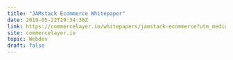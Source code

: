 ```yaml
---
title: "JAMstack Ecommerce Whitepaper"
date: 2019-05-22T19:34:36Z
link: https://commercelayer.io/whitepapers/jamstack-ecommerce?utm_medium=RSS&utm_source=hune
site: commercelayer.io
topic: Webdev
draft: false
---
```

